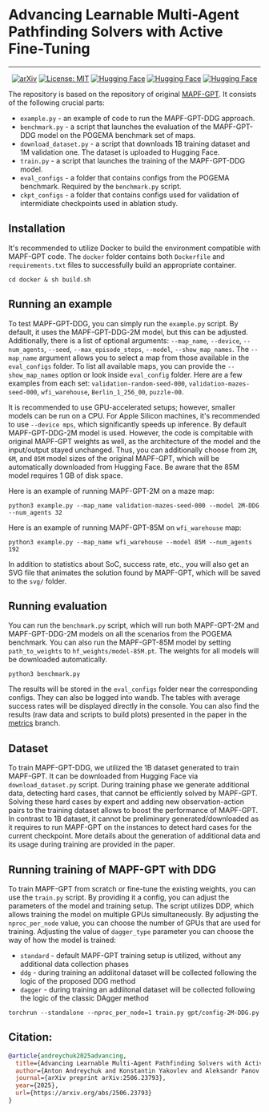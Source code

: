 # Advancing Learnable Multi-Agent Pathfinding Solvers with Active Fine-Tuning



<div align="center" dir="auto">

---
[![arXiv](https://img.shields.io/badge/arXiv-2506.23793-b31b1b.svg)](https://arxiv.org/abs/2506.23793)
[![License: MIT](https://img.shields.io/badge/License-MIT-blue.svg)](https://github.com/CognitiveAISystems/MAPF-GPT-DDG/blob/main/LICENSE)
[![Hugging Face](https://img.shields.io/badge/Weights-MAPF--GPT-blue?logo=huggingface)](https://huggingface.co/aandreychuk/MAPF-GPT/tree/main)
[![Hugging Face](https://img.shields.io/badge/Dataset-MAPF--GPT-blue?logo=huggingface)](https://huggingface.co/datasets/aandreychuk/MAPF-GPT/tree/main)
[![Hugging Face](https://img.shields.io/badge/Dataset-MAPF--GPT--DDG-blue?logo=huggingface)](https://huggingface.co/datasets/aandreychuk/MAPF-GPT-DDG/tree/main)
</div>

The repository is based on the repository of original [MAPF-GPT](https://github.com/CognitiveAISystems/MAPF-GPT). It consists of the following crucial parts:

- `example.py` - an example of code to run the MAPF-GPT-DDG approach.
- `benchmark.py` - a script that launches the evaluation of the MAPF-GPT-DDG model on the POGEMA benchmark set of maps.
- `download_dataset.py` - a script that downloads 1B training dataset and 1M validation one. The dataset is uploaded to Hugging Face.
- `train.py` - a script that launches the training of the MAPF-GPT-DDG model.
- `eval_configs` - a folder that contains configs from the POGEMA benchmark. Required by the `benchmark.py` script.
- `ckpt_configs` - a folder that contains configs used for validation of intermidiate checkpoints used in ablation study.

## Installation

It's recommended to utilize Docker to build the environment compatible with MAPF-GPT code. The `docker` folder contains both `Dockerfile` and `requirements.txt` files to successfully build an appropriate container.

```
cd docker & sh build.sh
```

## Running an example

To test MAPF-GPT-DDG, you can simply run the `example.py` script. By default, it uses the MAPF-GPT-DDG-2M model, but this can be adjusted.  
Additionally, there is a list of optional arguments: `--map_name`, `--device`, `--num_agents`, `--seed`, `--max_episode_steps`, `--model`, `--show_map_names`. The `--map_name` argument allows you to select a map from those available in the `eval_configs` folder. To list all available maps, you can provide the `--show_map_names` option or look inside `eval_config` folder. Here are a few examples from each set: `validation-random-seed-000`, `validation-mazes-seed-000`, `wfi_warehouse`, `Berlin_1_256_00`, `puzzle-00`.  

It is recommended to use GPU-accelerated setups; however, smaller models can be run on a CPU. For Apple Silicon machines, it's recommended to use `--device mps`, which significantly speeds up inference.
By default MAPF-GPT-DDG-2M model is used. However, the code is compitable with original MAPF-GPT weights as well, as the architecture of the model and the input/output stayed unchanged.
Thus, you can additionally choose from `2M`, `6M`, and `85M` model sizes of the original MAPF-GPT, which will be automatically downloaded from Hugging Face. Be aware that the 85M model requires 1 GB of disk space.


Here is an example of running MAPF-GPT-2M on a maze map:
```
python3 example.py --map_name validation-mazes-seed-000 --model 2M-DDG --num_agents 32
```


Here is an example of running MAPF-GPT-85M on `wfi_warehouse` map:
```
python3 example.py --map_name wfi_warehouse --model 85M --num_agents 192
```

In addition to statistics about SoC, success rate, etc., you will also get an SVG file that animates the solution found by MAPF-GPT, which will be saved to the `svg/` folder.


## Running evaluation

You can run the `benchmark.py` script, which will run both MAPF-GPT-2M and MAPF-GPT-DDG-2M models on all the scenarios from the POGEMA benchmark.
You can also run the MAPF-GPT-85M model by setting `path_to_weights` to `hf_weights/model-85M.pt`. The weights for all models will be downloaded automatically.

```
python3 benchmark.py
```

The results will be stored in the `eval_configs` folder near the corresponding configs. They can also be logged into wandb. The tables with average success rates will be displayed directly in the console.
You can also find the results (raw data and scripts to build plots) presented in the paper in the [metrics](https://github.com/Cognitive-AI-Systems/MAPF-GPT-DDG/tree/metrics) branch.

## Dataset

To train MAPF-GPT-DDG, we utilized the 1B dataset generated to train MAPF-GPT. It can be downloaded from Hugging Face via `download_dataset.py` script. During training phase we generate additional data, detecting hard cases, that cannot be efficiently solved by MAPF-GPT. Solving these hard cases by expert and adding new observation-action pairs to the training dataset allows to boost the performance of MAPF-GPT. In contrast to 1B dataset, it cannot be preliminary generated/downloaded as it requires to run MAPF-GPT on the instances to detect hard cases for the current checkpoint. More details about the generation of additional data and its usage during training are provided in the paper.


## Running training of MAPF-GPT with DDG

To train MAPF-GPT from scratch or fine-tune the existing weights, you can use the `train.py` script. By providing it a config, you can adjust the parameters of the model and training setup. The script utilizes DDP, which allows training the model on multiple GPUs simultaneously. By adjusting the `nproc_per_node` value, you can choose the number of GPUs that are used for training.
Adjusting the value of `dagger_type` parameter you can choose the way of how the model is trained:
  - `standard` - default MAPF-GPT training setup is utilized, without any additional data collection phases
  - `ddg` - during training an addiitonal dataset will be collected following the logic of the proposed DDG method
  - `dagger` - during training an addiitonal dataset will be collected following the logic of the classic DAgger method
```
torchrun --standalone --nproc_per_node=1 train.py gpt/config-2M-DDG.py
```

## Citation:

```bibtex
@article{andreychuk2025advancing,
  title={Advancing Learnable Multi-Agent Pathfinding Solvers with Active Fine-Tuning},
  author={Anton Andreychuk and Konstantin Yakovlev and Aleksandr Panov and Alexey Skrynnik},
  journal={arXiv preprint arXiv:2506.23793},
  year={2025},
  url={https://arxiv.org/abs/2506.23793}
}
```

